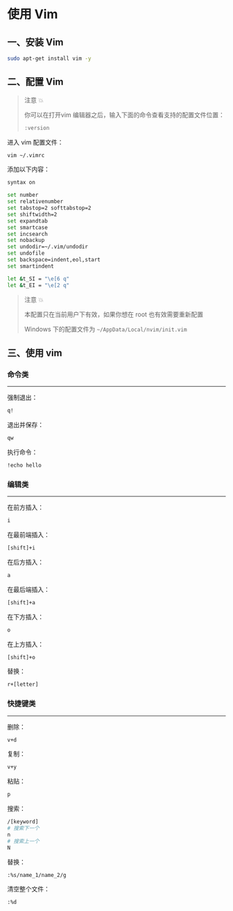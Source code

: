 # 使用 Vim

## 一、安装 Vim

```sh
sudo apt-get install vim -y
```

## 二、配置 Vim

> 注意 💥
>
> 你可以在打开vim 编辑器之后，输入下面的命令查看支持的配置文件位置：
>
> ```sh
> :version
> ```

进入 vim 配置文件：

```sh
vim ~/.vimrc
```

添加以下内容：

```sh
syntax on

set number
set relativenumber
set tabstop=2 softtabstop=2
set shiftwidth=2
set expandtab
set smartcase
set incsearch
set nobackup
set undodir=~/.vim/undodir
set undofile
set backspace=indent,eol,start
set smartindent

let &t_SI = "\e[6 q"
let &t_EI = "\e[2 q"
```

> 注意 💥
>
> 本配置只在当前用户下有效，如果你想在 root 也有效需要重新配置
>
> Windows 下的配置文件为 `~/AppData/Local/nvim/init.vim`

## 三、使用 vim

### 命令类

---

强制退出：

```sh
q!
```

退出并保存：

```sh
qw
```

执行命令：

```sh
!echo hello
```

### 编辑类

---

在前方插入：

```sh
i
```

在最前端插入：

```sh
[shift]+i
```

在后方插入：

```sh
a
```

在最后端插入：

```sh
[shift]+a
```

在下方插入：

```sh
o
```

在上方插入：

```sh
[shift]+o
```

替换：

```sh
r+[letter]
```

### 快捷键类

---

删除：

```sh
v+d
```

复制：

```sh
v+y
```

粘贴：

```sh
p
```

搜索：

```sh
/[keyword]
# 搜索下一个
n
# 搜索上一个
N
```

替换：

```sh
:%s/name_1/name_2/g
```

清空整个文件：

```sh
:%d
```
